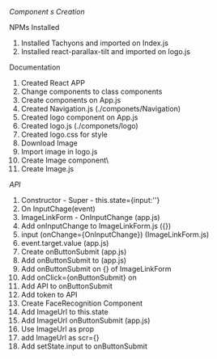 *Component s Creation*

NPMs Installed
1. Installed Tachyons and imported on Index.js
2. Installed react-parallax-tilt and imported on logo.js

Documentation

1. Created React APP
2. Change components to class components
3. Create components on App.js
4. Created Navigation.js (./componets/Navigation)
5. Created logo component on App.js
6. Created logo.js (./componets/logo)
7. Created logo.css for style  
8. Download Image 
9. Import image in logo.js
10. Create Image component\
11. Create Image.js

*API*
1. Constructor - Super - this.state={input:''}
2. On InputChage(event)
3. ImageLinkForm - OnInputChange (app.js)
4. Add onInputChange to ImageLinkForm.js ({})
5. input (onChange={OnInputChange}) (ImageLinkForm.js)
6. event.target.value (app.js)
7. Create onButtonSubmit (app.js)
8. Add onButtonSubmit to <ImageLinkForm/> (app.js)
9. Add onButtonSubmit on {} of ImageLinkForm
10. Add onClick={onButtonSubmit} on <butto/>
11. Add API to onButtonSubmit
12. Add token to API
14. Create FaceRecognition Component
13. Add ImageUrl to this.state
15. Add ImageUrl onButtonSubmit (app.js)
16. Use ImageUrl as prop
17. add ImageUrl as scr={}
18. Add setState.input to onButtonSubmit
